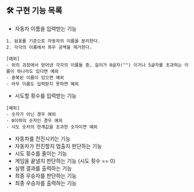 ## 🛠 구현 기능 목록
- 자동차 이름을 입력받는 기능
```
1. 쉼표를 기준으로 자동차의 이름을 분리한다.
2. 각각의 이름에서 좌우 공백을 제거한다.

[예외]
- 위의 과정에서 얻어낸 각각의 이름들 중, 길이가 0글자("") 이거나 5글자를 초과하는 이름이 하나라도 있다면 예외
- 중복된 이름이 있으면 예외
- 아무 이름도 입력받지 못하면 예외
```

- 시도할 횟수를 입력받는 기능
```
[예외]
- 숫자가 아닌 경우 예외
- 0이하의 숫자인 경우 예외
- 시도 숫자의 한계값을 초과한 숫자이면 예외
```

- 자동차를 전진시키는 기능
- 자동차가 전진할지 멈출지 판단하는 기능
- 시도 횟수를 줄이는 기능
- 게임을 끝낼지 판단하는 기능 (시도 횟수 == 0)
- 실행 결과를 출력하는 기능
- 최종 우승자를 판단하는 기능
- 최종 우승자를 출력하는 기능

<br>

